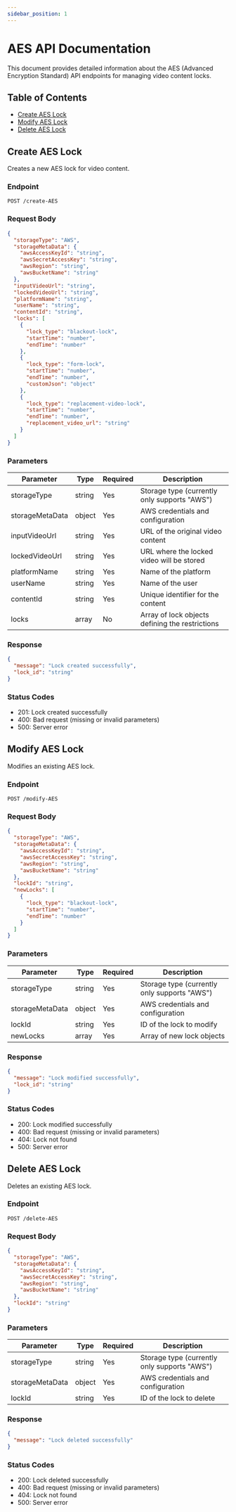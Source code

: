 ```yaml
---
sidebar_position: 1
---
```


# AES API Documentation

This document provides detailed information about the AES (Advanced Encryption Standard) API endpoints for managing video content locks.

## Table of Contents
- [Create AES Lock](#create-aes-lock)
- [Modify AES Lock](#modify-aes-lock)
- [Delete AES Lock](#delete-aes-lock)

## Create AES Lock

Creates a new AES lock for video content.

### Endpoint
```
POST /create-AES
```

### Request Body
```json
{
  "storageType": "AWS",
  "storageMetaData": {
    "awsAccessKeyId": "string",
    "awsSecretAccessKey": "string",
    "awsRegion": "string",
    "awsBucketName": "string"
  },
  "inputVideoUrl": "string",
  "lockedVideoUrl": "string",
  "platformName": "string",
  "userName": "string",
  "contentId": "string",
  "locks": [
    {
      "lock_type": "blackout-lock",
      "startTime": "number",
      "endTime": "number"
    },
    {
      "lock_type": "form-lock",
      "startTime": "number",
      "endTime": "number",
      "customJson": "object"
    },
    {
      "lock_type": "replacement-video-lock",
      "startTime": "number",
      "endTime": "number",
      "replacement_video_url": "string"
    }
  ]
}
```

### Parameters
| Parameter | Type | Required | Description |
|-----------|------|----------|-------------|
| storageType | string | Yes | Storage type (currently only supports "AWS") |
| storageMetaData | object | Yes | AWS credentials and configuration |
| inputVideoUrl | string | Yes | URL of the original video content |
| lockedVideoUrl | string | Yes | URL where the locked video will be stored |
| platformName | string | Yes | Name of the platform |
| userName | string | Yes | Name of the user |
| contentId | string | Yes | Unique identifier for the content |
| locks | array | No | Array of lock objects defining the restrictions |

### Response
```json
{
  "message": "Lock created successfully",
  "lock_id": "string"
}
```

### Status Codes
- 201: Lock created successfully
- 400: Bad request (missing or invalid parameters)
- 500: Server error

## Modify AES Lock

Modifies an existing AES lock.

### Endpoint
```
POST /modify-AES
```

### Request Body
```json
{
  "storageType": "AWS",
  "storageMetaData": {
    "awsAccessKeyId": "string",
    "awsSecretAccessKey": "string",
    "awsRegion": "string",
    "awsBucketName": "string"
  },
  "lockId": "string",
  "newLocks": [
    {
      "lock_type": "blackout-lock",
      "startTime": "number",
      "endTime": "number"
    }
  ]
}
```

### Parameters
| Parameter | Type | Required | Description |
|-----------|------|----------|-------------|
| storageType | string | Yes | Storage type (currently only supports "AWS") |
| storageMetaData | object | Yes | AWS credentials and configuration |
| lockId | string | Yes | ID of the lock to modify |
| newLocks | array | Yes | Array of new lock objects |

### Response
```json
{
  "message": "Lock modified successfully",
  "lock_id": "string"
}
```

### Status Codes
- 200: Lock modified successfully
- 400: Bad request (missing or invalid parameters)
- 404: Lock not found
- 500: Server error

## Delete AES Lock

Deletes an existing AES lock.

### Endpoint
```
POST /delete-AES
```

### Request Body
```json
{
  "storageType": "AWS",
  "storageMetaData": {
    "awsAccessKeyId": "string",
    "awsSecretAccessKey": "string",
    "awsRegion": "string",
    "awsBucketName": "string"
  },
  "lockId": "string"
}
```

### Parameters
| Parameter | Type | Required | Description |
|-----------|------|----------|-------------|
| storageType | string | Yes | Storage type (currently only supports "AWS") |
| storageMetaData | object | Yes | AWS credentials and configuration |
| lockId | string | Yes | ID of the lock to delete |

### Response
```json
{
  "message": "Lock deleted successfully"
}
```

### Status Codes
- 200: Lock deleted successfully
- 400: Bad request (missing or invalid parameters)
- 404: Lock not found
- 500: Server error 